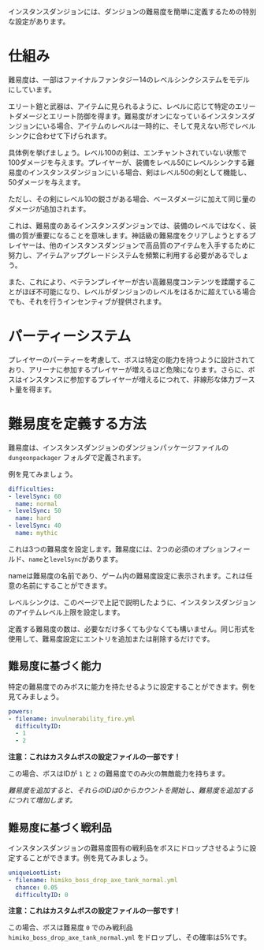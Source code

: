 インスタンスダンジョンには、ダンジョンの難易度を簡単に定義するための特別な設定があります。

# 仕組み

難易度は、一部はファイナルファンタジー14のレベルシンクシステムをモデルにしています。

エリート鎧と武器は、アイテムに見られるように、レベルに応じて特定のエリートダメージとエリート防御を得ます。難易度がオンになっているインスタンスダンジョンにいる場合、アイテムのレベルは一時的に、そして見えない形でレベルシンクに合わせて下げられます。

具体例を挙げましょう。レベル100の剣は、エンチャントされていない状態で100ダメージを与えます。プレイヤーが、装備をレベル50にレベルシンクする難易度のインスタンスダンジョンにいる場合、剣はレベル50の剣として機能し、50ダメージを与えます。

ただし、その剣にレベル10の鋭さがある場合、ベースダメージに加えて同じ量のダメージが追加されます。

これは、難易度のあるインスタンスダンジョンでは、装備のレベルではなく、装備の質が重要になることを意味します。神話級の難易度をクリアしようとするプレイヤーは、他のインスタンスダンジョンで高品質のアイテムを入手するために努力し、アイテムアップグレードシステムを頻繁に利用する必要があるでしょう。

また、これにより、ベテランプレイヤーが古い高難易度コンテンツを蹂躙することがほぼ不可能になり、レベルがダンジョンのレベルをはるかに超えている場合でも、それを行うインセンティブが提供されます。

# パーティーシステム

プレイヤーのパーティーを考慮して、ボスは特定の能力を持つように設計されており、アリーナに参加するプレイヤーが増えるほど危険になります。さらに、ボスはインスタンスに参加するプレイヤーが増えるにつれて、非線形な体力ブースト量を得ます。

# 難易度を定義する方法

難易度は、インスタンスダンジョンのダンジョンパッケージファイルの `dungeonpackager` フォルダで定義されます。

例を見てみましょう。

```yml
difficulties:
- levelSync: 60
  name: normal
- levelSync: 50
  name: hard
- levelSync: 40
  name: mythic
```

これは3つの難易度を設定します。難易度には、2つの必須のオプションフィールド、`name`と`levelSync`があります。

nameは難易度の名前であり、ゲーム内の難易度設定に表示されます。これは任意の名前にすることができます。

レベルシンクは、このページで上記で説明したように、インスタンスダンジョンのアイテムレベル上限を設定します。

定義する難易度の数は、必要なだけ多くても少なくても構いません。同じ形式を使用して、難易度設定にエントリを追加または削除するだけです。

## 難易度に基づく能力

特定の難易度でのみボスに能力を持たせるように設定することができます。例を見てみましょう。

```yml
powers:
- filename: invulnerability_fire.yml
  difficultyID:
  - 1
  - 2
```

**注意：これはカスタムボスの設定ファイルの一部です！**

この場合、ボスはIDが `1` と `2` の難易度でのみ火の無敵能力を持ちます。

*難易度を追加すると、それらのIDは0からカウントを開始し、難易度を追加するにつれて増加します。*

## 難易度に基づく戦利品

インスタンスダンジョンの難易度固有の戦利品をボスにドロップさせるように設定することができます。例を見てみましょう。

```yml
uniqueLootList:
- filename: himiko_boss_drop_axe_tank_normal.yml
  chance: 0.05
  difficultyID: 0
```

**注意：これはカスタムボスの設定ファイルの一部です！**

この場合、ボスは難易度 `0` でのみ戦利品 `himiko_boss_drop_axe_tank_normal.yml` をドロップし、その確率は5%です。

